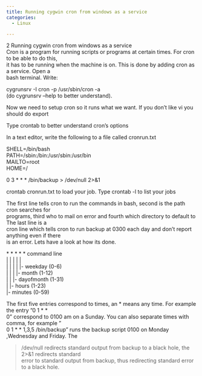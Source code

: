 ```yaml
---
title: Running cygwin cron from windows as a service
categories:
  - Linux

---
```

2 Running cygwin cron from windows as a service  
Cron is a program for running scripts or programs at certain times. For cron to be able to do this,  
it has to be running when the machine is on. This is done by adding cron as a service. Open a  
bash terminal. Write:

cygrunsrv -I cron -p /usr/sbin/cron -a  
(do cygrunsrv –help to better understand).

Now we need to setup cron so it runs what we want. If you don’t like vi you should do export

Type crontab to better understand cron&#8217;s options

In a text editor, write the following to a file called cronrun.txt

SHELL=/bin/bash  
PATH=/sbin:/bin:/usr/sbin:/usr/bin  
MAILTO=root  
HOME=/

0 3 \* \* * /bin/backup > /dev/null 2>&1

crontab cronrun.txt to load your job. Type crontab -l to list your jobs

The first line tells cron to run the commands in bash, second is the path cron searches for  
programs, third who to mail on error and fourth which directory to default to The last line is a  
cron line which tells cron to run backup at 0300 each day and don’t report anything even if there  
is an error. Lets have a look at how its done.

\* \* \* \* * command line  
| | | | |  
| | | | |- weekday (0-6)  
| | | |- month (1-12)  
| | |- dayofmonth (1-31)  
| |- hours (1-23)  
|- minutes (0-59)

The first five entries correspond to times, an \* means any time. For example the entry ”0 1 \* *  
0” correspond to 0100 am on a Sunday. You can also separate times with comma, for example ”  
0 1 \* \* 1,3,5 /bin/backup” runs the backup script 0100 on Monday ,Wednesday and Friday. The  
> /dev/null redirects standard output from backup to a black hole, the 2>&1 redirects standard  
error to standard output from backup, thus redirecting standard error to a black hole.